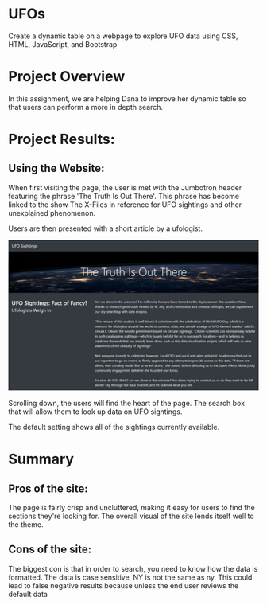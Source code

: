 # UFOs
Create a dynamic table on a webpage to explore UFO data using CSS, HTML, JavaScript, and Bootstrap

# Project Overview
In this assignment, we are helping Dana to improve her dynamic table so that users can perform a more in depth search. 

# Project Results:
## Using the Website:

When first visiting the page, the user is met with the Jumbotron header featuring the phrase 'The Truth Is Out There'. This phrase has become linked to the show The X-Files in reference for UFO sightings and other unexplained phenomenon.

Users are then presented with a short article by a ufologist.

![Main Page](https://github.com/ssheggrud/UFOs/blob/58721fb10058c53eeb98b67ad96713297c3fea3a/static/images/main_pg.jpg)

Scrolling down, the users will find the heart of the page. The search box that will allow them to look up data on UFO sightings.

The default setting shows all of the sightings currently available.


# Summary
## Pros of the site:
The page is fairly crisp and uncluttered, making it easy for users to find the sections they're looking for. The overall visual of the site lends itself well to the theme.

## Cons of the site:
The biggest con is that in order to search, you need to know how the data is formatted. The data is case sensitive, NY is not the same as ny. This could lead to false negative results because unless the end user reviews the default data